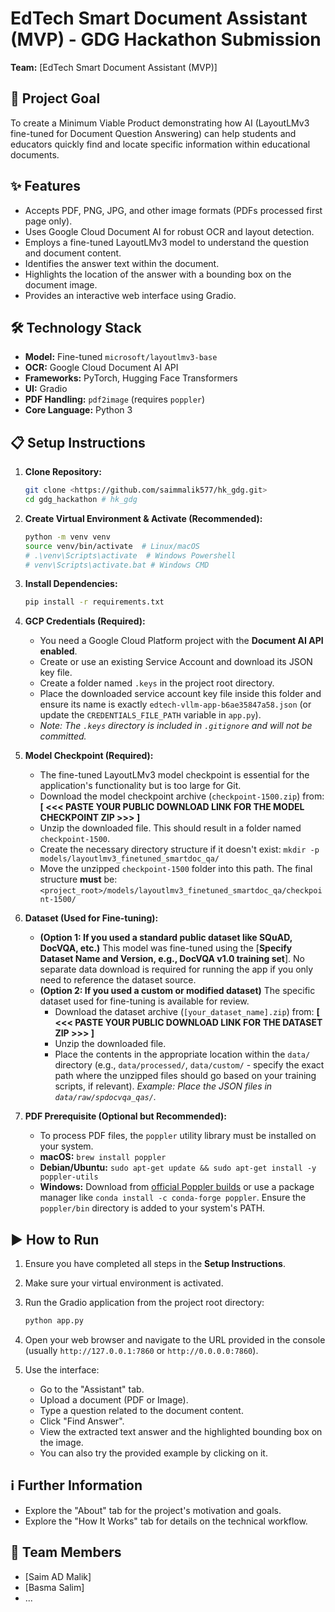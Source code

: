 # EdTech Smart Document Assistant (MVP) - GDG Hackathon Submission

**Team:** [EdTech Smart Document Assistant (MVP)]

## 🚀 Project Goal

To create a Minimum Viable Product demonstrating how AI (LayoutLMv3 fine-tuned for Document Question Answering) can help students and educators quickly find and locate specific information within educational documents.

## ✨ Features

*   Accepts PDF, PNG, JPG, and other image formats (PDFs processed first page only).
*   Uses Google Cloud Document AI for robust OCR and layout detection.
*   Employs a fine-tuned LayoutLMv3 model to understand the question and document content.
*   Identifies the answer text within the document.
*   Highlights the location of the answer with a bounding box on the document image.
*   Provides an interactive web interface using Gradio.

## 🛠️ Technology Stack

*   **Model:** Fine-tuned `microsoft/layoutlmv3-base`
*   **OCR:** Google Cloud Document AI API
*   **Frameworks:** PyTorch, Hugging Face Transformers
*   **UI:** Gradio
*   **PDF Handling:** `pdf2image` (requires `poppler`)
*   **Core Language:** Python 3

## 📋 Setup Instructions

1.  **Clone Repository:**
    ```bash
    git clone <https://github.com/saimmalik577/hk_gdg.git>
    cd gdg_hackathon # hk_gdg
    ```

2.  **Create Virtual Environment & Activate (Recommended):**
    ```bash
    python -m venv venv
    source venv/bin/activate  # Linux/macOS
    # .\venv\Scripts\activate  # Windows Powershell
    # venv\Scripts\activate.bat # Windows CMD
    ```

3.  **Install Dependencies:**
    ```bash
    pip install -r requirements.txt
    ```

4.  **GCP Credentials (Required):**
    *   You need a Google Cloud Platform project with the **Document AI API enabled**.
    *   Create or use an existing Service Account and download its JSON key file.
    *   Create a folder named `.keys` in the project root directory.
    *   Place the downloaded service account key file inside this folder and ensure its name is exactly `edtech-vllm-app-b6ae35847a58.json` (or update the `CREDENTIALS_FILE_PATH` variable in `app.py`).
    *   *Note: The `.keys` directory is included in `.gitignore` and will not be committed.*

5.  **Model Checkpoint (Required):**
    *   The fine-tuned LayoutLMv3 model checkpoint is essential for the application's functionality but is too large for Git.
    *   Download the model checkpoint archive (`checkpoint-1500.zip`) from:
        **[ <<< PASTE YOUR PUBLIC DOWNLOAD LINK FOR THE MODEL CHECKPOINT ZIP >>> ]**
    *   Unzip the downloaded file. This should result in a folder named `checkpoint-1500`.
    *   Create the necessary directory structure if it doesn't exist: `mkdir -p models/layoutlmv3_finetuned_smartdoc_qa/`
    *   Move the unzipped `checkpoint-1500` folder into this path. The final structure **must** be: `<project_root>/models/layoutlmv3_finetuned_smartdoc_qa/checkpoint-1500/`

6.  **Dataset (Used for Fine-tuning):**
    *   **(Option 1: If you used a standard public dataset like SQuAD, DocVQA, etc.)**
        This model was fine-tuned using the [**Specify Dataset Name and Version, e.g., DocVQA v1.0 training set**]. No separate data download is required for running the app if you only need to reference the dataset source.
    *   **(Option 2: If you used a custom or modified dataset)**
        The specific dataset used for fine-tuning is available for review.
        *   Download the dataset archive (`[your_dataset_name].zip`) from:
            **[ <<< PASTE YOUR PUBLIC DOWNLOAD LINK FOR THE DATASET ZIP >>> ]**
        *   Unzip the downloaded file.
        *   Place the contents in the appropriate location within the `data/` directory (e.g., `data/processed/`, `data/custom/` - specify the exact path where the unzipped files should go based on your training scripts, if relevant). *Example: Place the JSON files in `data/raw/spdocvqa_qas/`.*

7.  **PDF Prerequisite (Optional but Recommended):**
    *   To process PDF files, the `poppler` utility library must be installed on your system.
    *   **macOS:** `brew install poppler`
    *   **Debian/Ubuntu:** `sudo apt-get update && sudo apt-get install -y poppler-utils`
    *   **Windows:** Download from [official Poppler builds](https://github.com/oschwartz10612/poppler-windows/releases/) or use a package manager like `conda install -c conda-forge poppler`. Ensure the `poppler/bin` directory is added to your system's PATH.

## ▶️ How to Run

1.  Ensure you have completed all steps in the **Setup Instructions**.
2.  Make sure your virtual environment is activated.
3.  Run the Gradio application from the project root directory:
    ```bash
    python app.py
    ```
4.  Open your web browser and navigate to the URL provided in the console (usually `http://127.0.0.1:7860` or `http://0.0.0.0:7860`).

5.  Use the interface:
    *   Go to the "Assistant" tab.
    *   Upload a document (PDF or Image).
    *   Type a question related to the document content.
    *   Click "Find Answer".
    *   View the extracted text answer and the highlighted bounding box on the image.
    *   You can also try the provided example by clicking on it.

## ℹ️ Further Information

*   Explore the "About" tab for the project's motivation and goals.
*   Explore the "How It Works" tab for details on the technical workflow.

## 👥 Team Members

*   [Saim AD Malik]
*   [Basma Salim]
*   ...